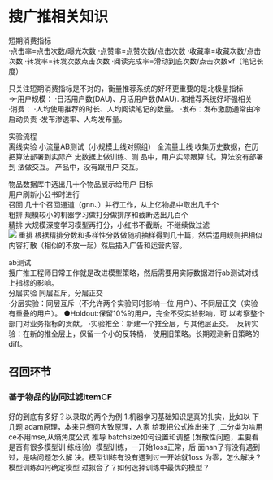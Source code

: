 # 搜广推相关知识
短期消费指标  
·点击率=点击次数/曝光次数
·点赞率=点赞次数/点击次数
·收藏率=收藏次数/点击次数
·转发率=转发次数点击次数
·阅读完成率=滑动到底次数/点击次数×f（笔记长度）

只关注短期消费指标是不对的，衡量推荐系统的好坏更重要的是北极星指标  
→·用户规模：
·日活用户数(DAU)、月活用户数(MAU). 和推荐系统好坏强相关  
·消费：
·人均使用推荐的时长、人均阅读笔记的数量。
·发布：发布激励通常由冷启动负责
·发布渗透率、人均发布量。

实验流程  
离线实验
小流量AB测试（小规模上线对照组）
全流量上线
收集历史数据，在历
把算法部署到实际产
史数据上做训练、测
品中，用户实际跟算
试。算法没有部署到
法做交互。
产品中，没有跟用户
交互。  

物品数据库中选出几十个物品展示给用户 目标  
用户刷新小公书时进行  
召回 几十个召回通道（gnn、）并行工作，从上亿物品中取出几千个  
粗排 规模较小的机器学习做打分做排序和截断选出几百个  
精排  大规模深度学习模型再打分，小红书不截断。不继续做过滤  
![](https://cdn.jsdelivr.net/gh/EuphratesG/myPic@main/202501141512204.png)
重排 根据精排分数和多样性分数做随机抽样得到几十篇，然后运用规则把相似内容打散（相似的不放一起）然后插入广告和运营内容。  


ab测试  
搜广推工程师日常工作就是改进模型策略，然后需要用实际数据进行ab测试对线上指标的影响。  
分层实验 同层互斥，分层正交  
·分层实验：同层互斥（不允许两个实验同时影响一位
用户）、不同层正交（实验有重叠的用户）。
●Holdout:保留10%的用户，完全不受实验影响，可
以考察整个部门对业务指标的贡献。
·实验推全：新建一个推全层，与其他层正交。
·反转实验：在新的推全层上，保留一个小的反转桶，
使用旧策略。长期观测新旧策略的diff。   

## 召回环节 
### 基于物品的协同过滤itemCF
  

好的到底有多好？以录取的两个为例
1.机器学习基础知识是真的扎实，比如以
下几题
adam原理，本来只想问大致原理，人家
给我把公式推出来了
,二分类为啥用ce不用mse,从熵角度公式
推导
batchsize如何设置和调整
(发散性问题，主要看是否有很多模型训
练经验）模型训练，一开始1oss正常，后
面nan了有没有遇到过，是啥问题怎么解
决。模型训练有没有遇到过一开始就1oss
为零，怎么解决？模型训练如何确定模型
过拟合了？如何选择训练中最优的模型？